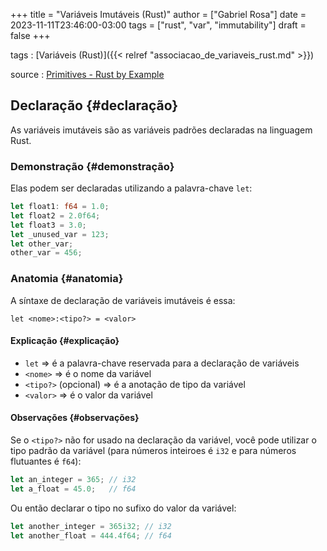 +++
title = "Variáveis Imutáveis (Rust)"
author = ["Gabriel Rosa"]
date = 2023-11-11T23:46:00-03:00
tags = ["rust", "var", "immutability"]
draft = false
+++

tags
: [Variáveis (Rust)]({{< relref "associacao_de_variaveis_rust.md" >}})

source
: [Primitives - Rust by Example](https://doc.rust-lang.org/rust-by-example/primitives.html)


## Declaração {#declaração}

As variáveis imutáveis são as variáveis padrões declaradas na linguagem Rust.


### Demonstração {#demonstração}

Elas podem ser declaradas utilizando a palavra-chave `let`:

```rust
let float1: f64 = 1.0;
let float2 = 2.0f64;
let float3 = 3.0;
let _unused_var = 123;
let other_var;
other_var = 456;
```


### Anatomia {#anatomia}

A síntaxe de declaração de variáveis imutáveis é essa:

`let <nome>:<tipo?> = <valor>`


#### Explicação {#explicação}

-   `let` =&gt; é a palavra-chave reservada para a declaração de variáveis
-   `<nome>` =&gt; é o nome da variável
-   `<tipo?>` (opcional) =&gt; é a anotação de tipo da variável
-   `<valor>` =&gt; é o valor da variável


#### Observações {#observações}

Se o `<tipo?>` não for usado na declaração da variável, você pode utilizar o tipo padrão da variável (para números inteiroes é `i32` e para números flutuantes é `f64`):

```rust
let an_integer = 365; // i32
let a_float = 45.0;   // f64
```

Ou então declarar o tipo no sufixo do valor da variável:

```rust
let another_integer = 365i32; // i32
let another_float = 444.4f64; // f64
```
